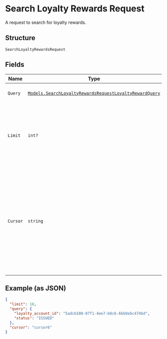 
# Search Loyalty Rewards Request

A request to search for loyalty rewards.

## Structure

`SearchLoyaltyRewardsRequest`

## Fields

| Name | Type | Tags | Description |
|  --- | --- | --- | --- |
| `Query` | [`Models.SearchLoyaltyRewardsRequestLoyaltyRewardQuery`](../../doc/models/search-loyalty-rewards-request-loyalty-reward-query.md) | Optional | The set of search requirements. |
| `Limit` | `int?` | Optional | The maximum number of results to return in the response. The default value is 30.<br>**Constraints**: `>= 1`, `<= 30` |
| `Cursor` | `string` | Optional | A pagination cursor returned by a previous call to<br>this endpoint. Provide this to retrieve the next set of<br>results for the original query.<br>For more information,<br>see [Pagination](https://developer.squareup.com/docs/build-basics/common-api-patterns/pagination). |

## Example (as JSON)

```json
{
  "limit": 10,
  "query": {
    "loyalty_account_id": "5adcb100-07f1-4ee7-b8c6-6bb9ebc474bd",
    "status": "ISSUED"
  },
  "cursor": "cursor6"
}
```

